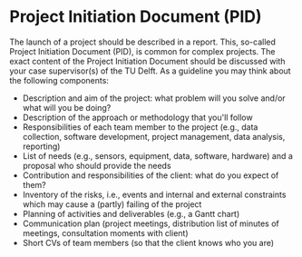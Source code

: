 
# Project Initiation Document (PID)

The launch of a project should be described in a report. This, so-called Project Initiation Document (PID), is common for complex projects. The exact content of the Project Initiation Document should be discussed with your case supervisor(s) of the TU Delft. As a guideline you may think about the following components:

- Description and aim of the project: what problem will you solve and/or what will you be doing?
- Description of the approach or methodology that you'll follow
- Responsibilities of each team member to the project (e.g., data collection, software development, project management, data analysis, reporting)
- List of needs (e.g., sensors, equipment, data, software, hardware) and a proposal who should provide the needs
- Contribution and responsibilities of the client: what do you expect of them?
- Inventory of the risks, i.e., events and internal and external constraints which may cause a (partly) failing of the project 
- Planning of activities and deliverables (e.g., a Gantt chart)
- Communication plan (project meetings, distribution list of minutes of meetings, consultation moments with client)
- Short CVs of team members (so that the client knows who you are)

